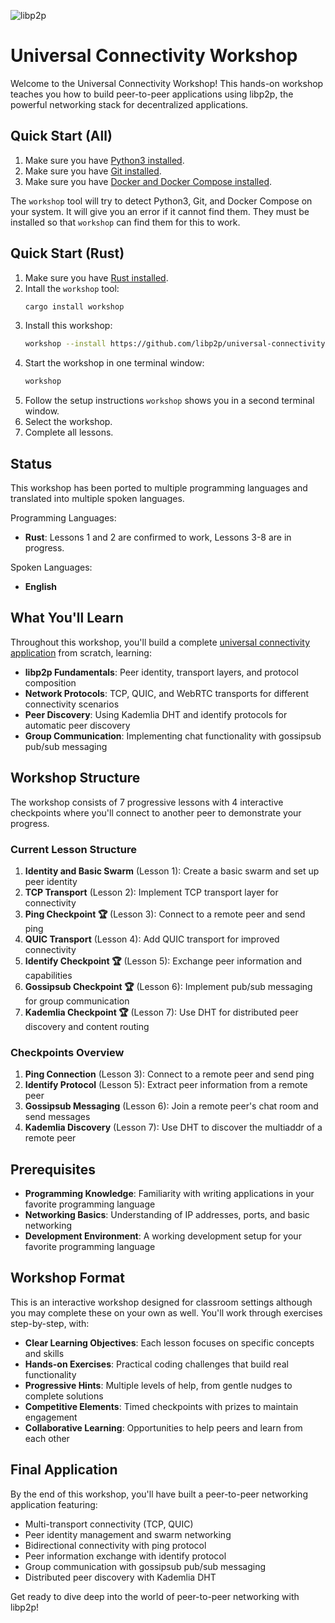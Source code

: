 ![libp2p](https://raw.githubusercontent.com/libp2p/universal-connectivity-workshop/main/libp2p.png)

# Universal Connectivity Workshop

Welcome to the Universal Connectivity Workshop! This hands-on workshop teaches you how to build peer-to-peer applications using libp2p, the powerful networking stack for decentralized applications.

## Quick Start (All)

1. Make sure you have [Python3 installed](https://www.python.org/downloads/).
2. Make sure you have [Git installed](https://git-scm.com/downloads).
3. Make sure you have [Docker and Docker Compose installed](https://docs.docker.com/get-docker/).

The `workshop` tool will try to detect Python3, Git, and Docker Compose on your system. It will give you an error if it cannot find them. They must be installed so that `workshop` can find them for this to work.

## Quick Start (Rust)

1. Make sure you have [Rust installed](https://rustup.rs/).
2. Intall the `workshop` tool:
   ```bash
   cargo install workshop
   ```
3. Install this workshop:
   ```bash
   workshop --install https://github.com/libp2p/universal-connectivity-workshop
   ```
4. Start the workshop in one terminal window:
   ```bash
   workshop
   ```
5. Follow the setup instructions `workshop` shows you in a second terminal window.
6. Select the workshop.
6. Complete all lessons.

## Status

This workshop has been ported to multiple programming languages and translated into multiple spoken languages.

Programming Languages:
 - **Rust**: Lessons 1 and 2 are confirmed to work, Lessons 3-8 are in progress.

Spoken Languages:
 - **English**

## What You'll Learn

Throughout this workshop, you'll build a complete [universal connectivity application](https://github.com/libp2p/universal-connectivity) from scratch, learning:

- **libp2p Fundamentals**: Peer identity, transport layers, and protocol composition
- **Network Protocols**: TCP, QUIC, and WebRTC transports for different connectivity scenarios
- **Peer Discovery**: Using Kademlia DHT and identify protocols for automatic peer discovery
- **Group Communication**: Implementing chat functionality with gossipsub pub/sub messaging

## Workshop Structure

The workshop consists of 7 progressive lessons with 4 interactive checkpoints where you'll connect to another peer to demonstrate your progress.

### Current Lesson Structure

1. **Identity and Basic Swarm** (Lesson 1): Create a basic swarm and set up peer identity
2. **TCP Transport** (Lesson 2): Implement TCP transport layer for connectivity
3. **Ping Checkpoint 🏆** (Lesson 3): Connect to a remote peer and send ping
4. **QUIC Transport** (Lesson 4): Add QUIC transport for improved connectivity
5. **Identify Checkpoint 🏆** (Lesson 5): Exchange peer information and capabilities
6. **Gossipsub Checkpoint 🏆** (Lesson 6): Implement pub/sub messaging for group communication
7. **Kademlia Checkpoint 🏆** (Lesson 7): Use DHT for distributed peer discovery and content routing

### Checkpoints Overview

1. **Ping Connection** (Lesson 3): Connect to a remote peer and send ping
2. **Identify Protocol** (Lesson 5): Extract peer information from a remote peer
3. **Gossipsub Messaging** (Lesson 6): Join a remote peer's chat room and send messages
4. **Kademlia Discovery** (Lesson 7): Use DHT to discover the multiaddr of a remote peer

## Prerequisites

- **Programming Knowledge**: Familiarity with writing applications in your favorite programming language
- **Networking Basics**: Understanding of IP addresses, ports, and basic networking
- **Development Environment**: A working development setup for your favorite programming language

## Workshop Format

This is an interactive workshop designed for classroom settings although you may complete these on your own as well. You'll work through exercises step-by-step, with:

- **Clear Learning Objectives**: Each lesson focuses on specific concepts and skills
- **Hands-on Exercises**: Practical coding challenges that build real functionality
- **Progressive Hints**: Multiple levels of help, from gentle nudges to complete solutions
- **Competitive Elements**: Timed checkpoints with prizes to maintain engagement
- **Collaborative Learning**: Opportunities to help peers and learn from each other

## Final Application

By the end of this workshop, you'll have built a peer-to-peer networking application featuring:

- Multi-transport connectivity (TCP, QUIC)
- Peer identity management and swarm networking
- Bidirectional connectivity with ping protocol
- Peer information exchange with identify protocol
- Group communication with gossipsub pub/sub messaging
- Distributed peer discovery with Kademlia DHT

Get ready to dive deep into the world of peer-to-peer networking with libp2p!
